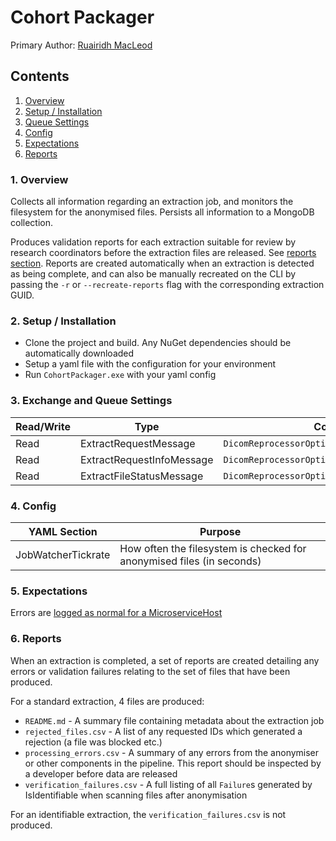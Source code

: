 # Cohort Packager

Primary Author: [Ruairidh MacLeod](https://github.com/rkm)

## Contents

1.  [Overview](#1-overview)
2.  [Setup / Installation](#2-setup--installation)
3.  [Queue Settings](#3-queue-settings)
4.  [Config](#4-config)
5.  [Expectations](#5-expectations)
6.  [Reports](#6-reports)

### 1. Overview

Collects all information regarding an extraction job, and monitors the filesystem for the anonymised files. Persists all information to a MongoDB collection.

Produces validation reports for each extraction suitable for review by research coordinators before the extraction files are released. See [reports section](#6-reports). Reports are created automatically when an extraction is detected as being complete, and can also be manually recreated on the CLI by passing the `-r` or `--recreate-reports` flag with the corresponding extraction GUID.

### 2. Setup / Installation

-   Clone the project and build. Any NuGet dependencies should be automatically downloaded
-   Setup a yaml file with the configuration for your environment
-   Run `CohortPackager.exe` with your yaml config

### 3. Exchange and Queue Settings

| Read/Write | Type                      | Config setting                                      |
| ---------- | ------------------------- | --------------------------------------------------- |
| Read       | ExtractRequestMessage     | `DicomReprocessorOptions.ExtractRequestInfoOptions` |
| Read       | ExtractRequestInfoMessage | `DicomReprocessorOptions.ExtractFilesInfoOptions`   |
| Read       | ExtractFileStatusMessage  | `DicomReprocessorOptions.AnonImageStatusOptions`    |

### 4. Config

| YAML Section       | Purpose                                                               |
| ------------------ | --------------------------------------------------------------------- |
| JobWatcherTickrate | How often the filesystem is checked for anonymised files (in seconds) |

### 5. Expectations

Errors are [logged as normal for a MicroserviceHost](../../common/Smi.Common/README.md#logging)

### 6. Reports

When an extraction is completed, a set of reports are created detailing any errors or validation failures relating to the set of files that have been produced.

For a standard extraction, 4 files are produced:

-   `README.md` - A summary file containing metadata about the extraction job
-   `rejected_files.csv` - A list of any requested IDs which generated a rejection (a file was blocked etc.)
-   `processing_errors.csv` - A summary of any errors from the anonymiser or other components in the pipeline. This report should be inspected by a developer before data are released
-   `verification_failures.csv` - A full listing of all `Failure`s generated by IsIdentifiable when scanning files after anonymisation

For an identifiable extraction, the `verification_failures.csv` is not produced.
